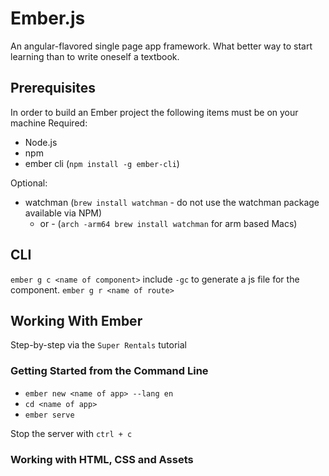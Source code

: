 # Ember.js

An angular-flavored single page app framework. What better way to start learning than to write oneself a textbook.

## Prerequisites

In order to build an Ember project the following items must be on your machine
Required:

- Node.js
- npm
- ember cli (`npm install -g ember-cli`)

Optional:

- watchman (`brew install watchman` - do not use the watchman package available via NPM)
  - or - (`arch -arm64 brew install watchman` for arm based Macs)

## CLI

`ember g c <name of component>` include `-gc` to generate a js file for the component.
`ember g r <name of route>`

## Working With Ember

Step-by-step via the `Super Rentals` tutorial

### Getting Started from the Command Line

- `ember new <name of app> --lang en`
- `cd <name of app>`
- `ember serve`

Stop the server with `ctrl + c`

### Working with HTML, CSS and Assets
